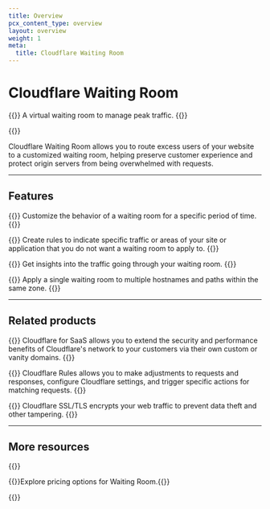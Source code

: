 ```yaml
---
title: Overview
pcx_content_type: overview
layout: overview
weight: 1
meta:
  title: Cloudflare Waiting Room
---
```


# Cloudflare Waiting Room

{{<description>}}
A virtual waiting room to manage peak traffic.
{{</description>}}

{{<plan type="business">}}

Cloudflare Waiting Room allows you to route excess users of your website to a customized waiting room, helping preserve customer experience and protect origin servers from being overwhelmed with requests.

---

## Features

{{<feature header="Scheduled Event" href="/waiting-room/additional-options/create-events/">}}
Customize the behavior of a waiting room for a specific period of time.
{{</feature>}}

{{<feature header="Waiting Room Rules" href="/waiting-room/additional-options/waiting-room-rules/">}}
Create rules to indicate specific traffic or areas of your site or application that you do not want a waiting room to apply to.
{{</feature>}}

{{<feature header="Waiting Room Analytics" href="/waiting-room/waiting-room-analytics/">}}
Get insights into the traffic going through your waiting room.
{{</feature>}}

{{<feature header="Additional hostname and path coverage" href="/waiting-room/how-to/place-waiting-room/">}}
Apply a single waiting room to multiple hostnames and paths within the same zone.
{{</feature>}}

---

## Related products

{{<related header="Cloudflare for SaaS" href="/cloudflare-for-platforms/cloudflare-for-saas/" product="cloudflare-for-platforms">}} 
Cloudflare for SaaS allows you to extend the security and performance benefits of Cloudflare's network to your customers via their own custom or vanity domains.
{{</related>}}

{{<related header="Rules" href="/rules/" product="rules">}}
Cloudflare Rules allows you to make adjustments to requests and responses, configure Cloudflare settings, and trigger specific actions for matching requests.
{{</related>}}

{{<related header="SSL/TLS" href="/ssl/" product="ssl">}}
Cloudflare SSL/TLS encrypts your web traffic to prevent data theft and other tampering.
{{</related>}}

---

## More resources

{{<resource-group>}}

{{<resource header="Pricing" href="https://www.cloudflare.com/plans/" icon="price">}}Explore pricing options for Waiting Room.{{</resource>}}

{{</resource-group>}}

